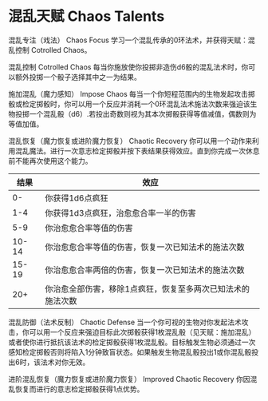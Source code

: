 # 混乱天赋 Chaos Talents

混乱专注（戏法） Chaos Focus
学习一个混乱传承的0环法术，并获得天赋：混乱控制 Cotrolled Chaos。

混乱控制 Cotrolled Chaos
每当你施放使你投掷非造伤d6骰的混乱法术时，你可以额外投掷一个骰子选择其中之一为结果。

施加混乱（魔力感知） Impose Chaos
每当一个你短程范围内的生物发起攻击掷骰或检定掷骰时，你可以用一个反应并消耗一个0环混乱法术施法次数来强迫该生物投掷一个混乱骰（d6）.若投出奇数则视为其本次掷骰获得等值减值，偶数则为等值加值。

混乱恢复（魔力恢复或进阶魔力恢复） Chaotic Recovery
你可以用一个动作来利用混乱魔法。进行一次意志检定掷骰并按下表结果获得效应。直到你完成一次休息前不能再次使用这个能力。

<table>
<thead>
<tr class="header">
<th>结果</th>
<th>效应</th>
</tr>
</thead>
<tbody>
<tr class="odd">
<td>0-</td>
<td>你获得1d6点疯狂</td>
</tr>
<tr class="even">
<td>1-4</td>
<td>你获得1d3点疯狂，治愈愈合率一半的伤害</td>
</tr>
<tr class="odd">
<td>5-9</td>
<td>你治愈愈合率等值的伤害</td>
</tr>
<tr class="even">
<td>10-14</td>
<td>你治愈愈合率等值的伤害，恢复一次已知法术的施法次数</td>
</tr>
<tr class="odd">
<td>15-19</td>
<td>你治愈愈合率两倍的伤害，恢复一次已知法术的施法次数</td>
</tr>
<tr class="even">
<td>20+</td>
<td>你治愈全部伤害，移除1点疯狂，恢复至多两次已知法术的施法次数</td>
</tr>
</tbody>
</table>

混乱防御（法术反制） Chaotic Defense
当一个你可视的生物对你发起法术攻击，你可以用一个反应来强迫目标此次掷骰获得1枚混乱骰（见天赋：施加混乱）或者使你进行抵抗该法术的检定掷骰获得1枚混乱骰。目标触发生物必须通过一次感知检定掷骰否则将陷入1分钟致盲状态。如果触发生物混乱骰投出1或你混乱骰投出6时，该法术对你无效。

进阶混乱恢复（魔力恢复或进阶魔力恢复） Improved Chaotic Recovery
你因混乱恢复而进行的意志检定掷骰获得1点优势。

 
